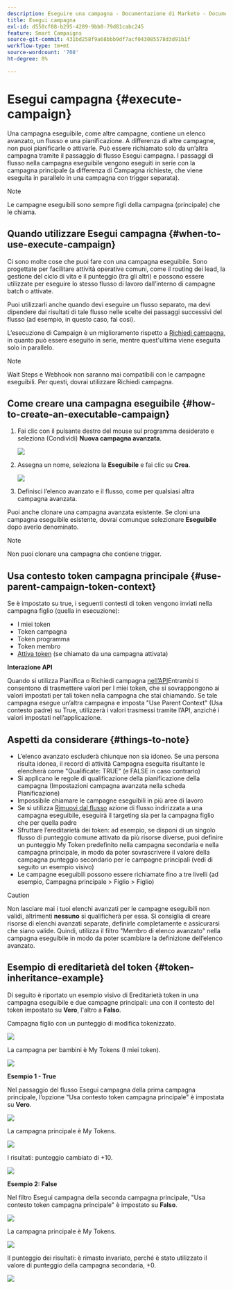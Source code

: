 ```yaml
---
description: Eseguire una campagna - Documentazione di Marketo - Documentazione del prodotto
title: Esegui campagna
exl-id: d550cf08-b295-4289-9bb0-79d81cabc245
feature: Smart Campaigns
source-git-commit: 431bd258f9a68bbb9df7acf043085578d3d91b1f
workflow-type: tm+mt
source-wordcount: '708'
ht-degree: 0%

---
```


# Esegui campagna {#execute-campaign}

Una campagna eseguibile, come altre campagne, contiene un elenco avanzato, un flusso e una pianificazione. A differenza di altre campagne, non puoi pianificarle o attivarle. Può essere richiamato solo da un’altra campagna tramite il passaggio di flusso Esegui campagna. I passaggi di flusso nella campagna eseguibile vengono eseguiti in serie con la campagna principale (a differenza di Campagna richieste, che viene eseguita in parallelo in una campagna con trigger separata).

>[!NOTE]
>
>Le campagne eseguibili sono sempre figli della campagna (principale) che le chiama.

## Quando utilizzare Esegui campagna {#when-to-use-execute-campaign}

Ci sono molte cose che puoi fare con una campagna eseguibile. Sono progettate per facilitare attività operative comuni, come il routing dei lead, la gestione del ciclo di vita e il punteggio (tra gli altri) e possono essere utilizzate per eseguire lo stesso flusso di lavoro dall’interno di campagne batch o attivate.

Puoi utilizzarli anche quando devi eseguire un flusso separato, ma devi dipendere dai risultati di tale flusso nelle scelte dei passaggi successivi del flusso (ad esempio, in questo caso, fai così).

L’esecuzione di Campaign è un miglioramento rispetto a [Richiedi campagna](/help/marketo/product-docs/core-marketo-concepts/smart-campaigns/flow-actions/request-campaign.md), in quanto può essere eseguito in serie, mentre quest&#39;ultima viene eseguita solo in parallelo.

>[!NOTE]
>
>Wait Steps e Webhook non saranno mai compatibili con le campagne eseguibili. Per questi, dovrai utilizzare Richiedi campagna.

## Come creare una campagna eseguibile {#how-to-create-an-executable-campaign}

1. Fai clic con il pulsante destro del mouse sul programma desiderato e seleziona (Condividi) **Nuova campagna avanzata**.

   ![](assets/execute-campaign-1.png)

1. Assegna un nome, seleziona la **Eseguibile** e fai clic su **Crea**.

   ![](assets/execute-campaign-2.png)

1. Definisci l’elenco avanzato e il flusso, come per qualsiasi altra campagna avanzata.

Puoi anche clonare una campagna avanzata esistente. Se cloni una campagna eseguibile esistente, dovrai comunque selezionare **Eseguibile** dopo averlo denominato.

>[!NOTE]
>
>Non puoi clonare una campagna che contiene trigger.

## Usa contesto token campagna principale {#use-parent-campaign-token-context}

Se è impostato su true, i seguenti contesti di token vengono inviati nella campagna figlio (quella in esecuzione):

* I miei token
* Token campagna
* Token programma
* Token membro
* [Attiva token](/help/marketo/product-docs/marketo-sales-insight/msi-for-salesforce/features/tabs-in-the-msi-panel/interesting-moments/trigger-tokens-for-interesting-moments.md) (se chiamato da una campagna attivata)

**Interazione API**

Quando si utilizza Pianifica o Richiedi campagna [nell’API](https://developers.marketo.com/rest-api/assets/smart-campaigns/#batch)Entrambi ti consentono di trasmettere valori per I miei token, che si sovrappongono ai valori impostati per tali token nella campagna che stai chiamando. Se tale campagna esegue un’altra campagna e imposta &quot;Use Parent Context&quot; (Usa contesto padre) su True, utilizzerà i valori trasmessi tramite l’API, anziché i valori impostati nell’applicazione.

## Aspetti da considerare {#things-to-note}

* L’elenco avanzato escluderà chiunque non sia idoneo. Se una persona risulta idonea, il record di attività Campagna eseguita risultante le elencherà come &quot;Qualificate: TRUE&quot; (e FALSE in caso contrario)
* Si applicano le regole di qualificazione della pianificazione della campagna (Impostazioni campagna avanzata nella scheda Pianificazione)
* Impossibile chiamare le campagne eseguibili in più aree di lavoro
* Se si utilizza [Rimuovi dal flusso](/help/marketo/product-docs/core-marketo-concepts/smart-campaigns/flow-actions/remove-from-flow.md) azione di flusso indirizzata a una campagna eseguibile, eseguirà il targeting sia per la campagna figlio che per quella padre
* Sfruttare l’ereditarietà dei token: ad esempio, se disponi di un singolo flusso di punteggio comune attivato da più risorse diverse, puoi definire un punteggio My Token predefinito nella campagna secondaria e nella campagna principale, in modo da poter sovrascrivere il valore della campagna punteggio secondario per le campagne principali (vedi di seguito un esempio visivo)
* Le campagne eseguibili possono essere richiamate fino a tre livelli (ad esempio, Campagna principale > Figlio > Figlio)

>[!CAUTION]
>
>Non lasciare mai i tuoi elenchi avanzati per le campagne eseguibili non validi, altrimenti **nessuno** si qualificherà per essa. Si consiglia di creare risorse di elenchi avanzati separate, definirle completamente e assicurarsi che siano valide. Quindi, utilizza il filtro &quot;Membro di elenco avanzato&quot; nella campagna eseguibile in modo da poter scambiare la definizione dell’elenco avanzato.

## Esempio di ereditarietà del token {#token-inheritance-example}

Di seguito è riportato un esempio visivo di Ereditarietà token in una campagna eseguibile e due campagne principali: una con il contesto del token impostato su **Vero**, l&#39;altro a **Falso**.

Campagna figlio con un punteggio di modifica tokenizzato.

![](assets/execute-campaign-3.png)

La campagna per bambini è My Tokens (I miei token).

![](assets/execute-campaign-4.png)

**Esempio 1 - True**

Nel passaggio del flusso Esegui campagna della prima campagna principale, l’opzione &quot;Usa contesto token campagna principale&quot; è impostata su **Vero**.

![](assets/execute-campaign-5.png)

La campagna principale è My Tokens.

![](assets/execute-campaign-6.png)

I risultati: punteggio cambiato di +10.

![](assets/execute-campaign-7.png)

**Esempio 2: False**

Nel filtro Esegui campagna della seconda campagna principale, &quot;Usa contesto token campagna principale&quot; è impostato su **Falso**.

![](assets/execute-campaign-8.png)

La campagna principale è My Tokens.

![](assets/execute-campaign-9.png)

Il punteggio dei risultati: è rimasto invariato, perché è stato utilizzato il valore di punteggio della campagna secondaria, +0.

![](assets/execute-campaign-10.png)
